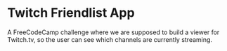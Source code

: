 Twitch Friendlist App
========

A FreeCodeCamp challenge where we are supposed to build a viewer for Twitch.tv, so the user can see which channels are currently streaming.
